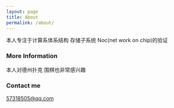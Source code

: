 ```yaml
---
layout: page
title: About
permalink: /about/
---
```


本人专注于计算系体系结构 存储子系统 Noc(net work on chip)的验证

### More Information

本人对德州扑克 围棋也非常感兴趣
### Contact me

[57318505@qq.com](mailto:57318505@qq.com)
